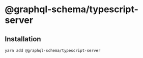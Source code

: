 # @graphql-schema/typescript-server

## Installation

```
yarn add @graphql-schema/typescript-server
```
